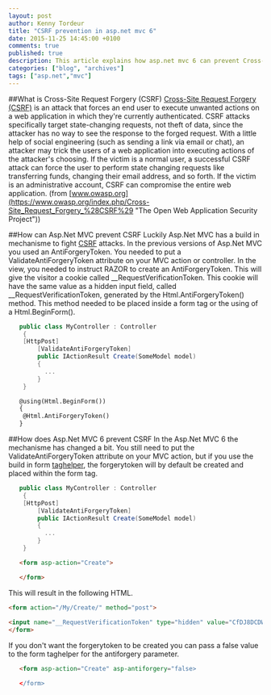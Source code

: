 ```yaml
---
layout: post
author: Kenny Tordeur
title: "CSRF prevention in asp.net mvc 6"
date: 2015-11-25 14:45:00 +0100
comments: true
published: true
description: This article explains how asp.net mvc 6 can prevent Cross-Site Request Forgery (CSRF). 
categories: ["blog", "archives"]
tags: ["asp.net","mvc"]
---
```

##What is Cross-Site Request Forgery (CSRF)
[Cross-Site Request Forgery (CSRF)](https://www.owasp.org/index.php/Cross-Site_Request_Forgery_%28CSRF%29 "CSRF") is an attack that forces an end user to execute unwanted actions on a web application in which they're currently authenticated. CSRF attacks specifically target state-changing requests, not theft of data, since the attacker has no way to see the response to the forged request. With a little help of social engineering (such as sending a link via email or chat), an attacker may trick the users of a web application into executing actions of the attacker's choosing. If the victim is a normal user, a successful CSRF attack can force the user to perform state changing requests like transferring funds, changing their email address, and so forth. If the victim is an administrative account, CSRF can compromise the entire web application. (from [www.owasp.org](https://www.owasp.org/index.php/Cross-Site_Request_Forgery_%28CSRF%29 "The Open Web Application Security Project"))

##How can Asp.Net MVC prevent CSRF
Luckily Asp.Net MVC has a build in mechanisme to fight [CSRF](https://www.owasp.org/index.php/Cross-Site_Request_Forgery_%28CSRF%29 "CSRF") attacks. In the previous versions of Asp.Net MVC you used an AntiForgeryToken. You needed to put a ValidateAntiForgeryToken attribute on your MVC action or controller. In the view, you needed to instruct RAZOR to create an AntiForgeryToken. This will give the visitor a cookie called \_\_RequestVerificationToken. This cookie will have the same value as a hidden input field, called \_\_RequestVerificationToken, generated by the Html.AntiForgeryToken() method. This method needed to be placed inside a form tag or the using of a Html.BeginForm(). 

```csharp
   public class MyController : Controller
    {
	[HttpPost]
        [ValidateAntiForgeryToken]
        public IActionResult Create(SomeModel model)
        {
          ...
        }
    }
```

```html
   @using(Html.BeginForm())
   {
	@Html.AntiForgeryToken()
   }
```

##How does Asp.Net MVC 6 prevent CSRF
In the Asp.Net MVC 6 the mechanisme has changed a bit. You still need to put the ValidateAntiForgeryToken attribute on your MVC action, but if you use the build in form [taghelper](http://docs.asp.net/projects/mvc/en/latest/views/tag-helpers/intro.html "What are taghelpers?"), the forgerytoken will by default be created and placed within the form tag. 

```csharp
   public class MyController : Controller
    {
	[HttpPost]
        [ValidateAntiForgeryToken]
        public IActionResult Create(SomeModel model)
        {
          ...
        }
    }
```

```html
   <form asp-action="Create">

   </form>
```

This will result in the following HTML.

```html
<form action="/My/Create/" method="post">
    
<input name="__RequestVerificationToken" type="hidden" value="CfDJ8DCDWZ4iOzZDmNKl5HFAUd2qQe4qwOhVP4znwDlTDINNK_h-1a2v0A1aDPCdb4lEgc9X_cTsjKkCDUCYh9EKr7HqXI3hvIRfnRItwfJwbImCZIx38uDfwVu5jzdVZOcaXUUmoPBDtG6-0__0FVezb-U" />
</form>
```

If you don't want the forgerytoken to be created you can pass a false value to the form taghelper for the antiforgery parameter.

```html
   <form asp-action="Create" asp-antiforgery="false>

   </form>
```

